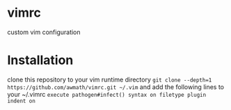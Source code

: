# vimrc
custom vim configuration

# Installation
clone this repository to your vim runtime directory
`git clone --depth=1 https://github.com/awmath/vimrc.git ~/.vim`
and add the following lines to your ~/.vimrc
`execute pathogen#infect()
syntax on
filetype plugin indent on`

